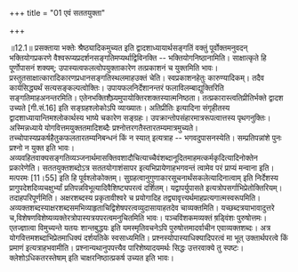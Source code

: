 +++
title = "01 एवं सततयुक्ता"

+++
  
  
॥12.1॥ प्रसक्ताया भक्तेः श्रैष्ठ्यादिकमुच्यत इति
द्वादशाध्यायार्थसङ्गतिं वक्तुं पूर्वोक्तमनुवदन् भक्तियोगप्रकरणे
वैश्वरूप्यप्रदर्शनसङ्गतिमप्यर्थाद्विविनक्ति -- भक्तियोगनिष्ठानामिति।
साक्षात्कृते हि पूर्णोपासनं शक्यम्; उपास्यत्वफलत्वोपयुक्ताकारेण
तत्प्रकाशनं च युक्तमिति भावः।
प्रस्तुतसाक्षात्कारादिकारणप्रधानसङ्गतिस्थलमाहउक्तं चेति। स्वप्रकाशनहेतुः
कारुण्यादिकम्। तदैव कार्यसिद्ध्यर्थं सत्यसङ्कल्पत्वोक्तिः।
उपायफलनिर्देशानन्तरं फलाविलम्बाद्युक्तिरिति सङ्गतिमाहअनन्तरमिति।
एतेनभक्तिशैघ्र्यमुपायोक्तिरशक्तस्यात्मनिष्ठता।
तत्प्रकारास्त्वतिप्रीतिर्भक्ते द्वादश उच्यते \[गी.सं.16\] इति
सङ्ग्रहश्लोकोऽपि व्याख्यातः। अतिप्रीतिः इत्यादिना संगृहीतस्य
द्वादशाध्यायान्तिमश्लोकार्थस्य भाष्ये चकारेण सङ्ग्रहः।
उपक्रान्तोपसंहारमात्ररूपत्वात्तस्य पृथगनुक्तिः। अस्मिन्नध्याये
योगवित्तमयुक्ततमादिशब्दैः प्रश्नोत्तरगतैस्तारतम्यमात्रमुच्यते।
तच्चोपास्यप्रकर्षहैतुकफलतारतम्यनिबन्धनं किं न स्यात् इत्यत्राह --
भगवदुपासनस्येति। सम्प्रतिपन्नांशे पुनः प्रश्नो न युक्त इति भावः।
अव्यवहितवाक्यसङ्गतिव्यञ्जनार्थमासक्तिवशादौचित्याच्चैवंशब्दानूदितमाहमत्कर्मकृदित्यादिनोक्तेन
प्रकारेणेति। सततयुक्तशब्दोऽत्र सततयोगाशंसापर इत्यभिप्रायेणाहभगवन्तं
त्वामेव परं प्राप्यं मन्वाना इति। मत्परमः \[11।55\] इति हि
पूर्वश्लोकोक्तम्। सुग्रहत्वानुगुणाकारसूचनार्थंसकलेत्यादिनात्वाम् इति
निर्देशस्य प्रागुपदेशदिव्यचक्षुर्भ्यां
प्रतिपन्नविभूत्यादिवैशिष्ट्यपरत्वं दर्शितम्। यद्वापर्युपासते
इत्यत्रोपसर्गाभिप्रेतोक्तिरियम्। तदाहपरिपूर्णमिति। अक्षरशब्दस्य
प्रकृतावीश्वरे च प्रयोगादिह तद्व्यावृत्त्यर्थमाहप्रत्यगात्मस्वरूपमिति।
अव्यक्तशब्दस्याक्षरशब्दसमभिव्याहृताचिद्विशेषपरत्वव्युदासायाहतदेव
चाव्यक्तमिति। यच्छब्दत्रयाभावादुत्तरे
च,विशेषणविशेष्यव्यक्तेरत्रोपास्यत्रयपरत्वमनुचितमिति
भावः। पञ्चविंशकमव्यक्तं ष़ड्विंशः पुरुषोत्तमः। एतज्ज्ञात्वा विमुच्यन्ते
यतयः शान्तबुद्धयः इति यमस्मृतिवचनेऽपि पुरुषोत्तमादर्वाचीन
एवाव्यक्तशब्दः। अत्र योगवित्तमशब्दाभिप्रेतमाधिक्यं दर्शयतिके
स्वसाध्यमिति। प्रश्नस्योपास्याधिक्यादिपरत्वं मा भूत् उक्तार्थपरत्वे किं
प्रमाणं इत्यत्राहभवामीति। प्रश्नान्यथानुपपत्त्यैव पारिशेष्यादयमर्थः
सिद्धः उत्तरवाक्ये तु स्पष्टः। क्लेशोऽधिकतरस्तेषाम् इति
चाक्षरनिष्ठात्प्रकर्ष उच्यत इति भावः।  
  
